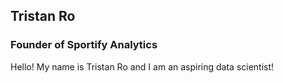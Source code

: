 ## Tristan Ro

### Founder of Sportify Analytics

Hello! My name is Tristan Ro and I am an aspiring data scientist!


